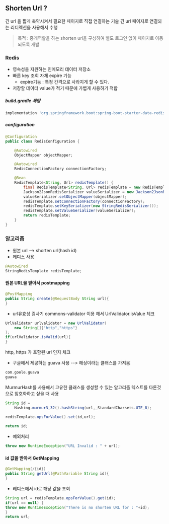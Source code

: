 ## Shorten Url ?
긴 url 을 짧게 축약시켜서 필요한 페이지로 직접 연결하는 기술
긴 url 페이지로 연결되는 리디렉션을 사용해서 수행
> 목적 : 중개역할을 하는 shorten url을 구성하여
별도 로그인 없이 페이지로 이동되도록 개발

### Redis
- 영속성을 지원하는 인메모리 데이터 저장소
- 빠른 key 조회 자체 expire 기능
    - expire기능 : 특정 간격으로 사라지게 할 수 있다.
- 저장할 데이터 value가 적기 때문에 가볍게 사용하기 적합
##### build.gradle 세팅
```gradle
implementation 'org.springframework.boot:spring-boot-starter-data-redis'
```
##### configuration
```java
@Configuration
public class RedisConfiguration {

    @Autowired
    ObjectMapper objectMapper;

    @Autowired
    RedisConnectionFactory connectionFactory;

    @Bean
    RedisTemplate<String, Url> redisTemplate() {
        final RedisTemplate<String, Url> redisTemplate = new RedisTemplate<>();
        Jackson2JsonRedisSerializer valueSerializer = new Jackson2JsonRedisSerializer(Url.class);
        valueSerializer.setObjectMapper(objectMapper);
        redisTemplate.setConnectionFactory(connectionFactory);
        redisTemplate.setKeySerializer(new StringRedisSerializer());
        redisTemplate.setValueSerializer(valueSerializer);
        return redisTemplate;
    }
}
```

### 알고리즘
- 원본 url --> shorten url(hash id)
- 레디스 사용
```java
@Autowired
StringRedisTemplate redisTemplate;
```

#### 원본 URL을 받아서 postmapping
```java
@PostMapping
public String create(@RequestBody String url){
}
```
- url유효성 검사기 commons-validator 이용 해서 UrlValidator.isValue 체크
```java
UrlValidator urlvalidator = new UrlValidator(
	new String[]{"http","https"}
);
if(urlValidator.isValid(url){
}
```
http, https 가 포함된 url 인지 체크

- 구글에서 제공하는 guava 사용 --> 해싱이라는 클래스를 가져옴
```gradle
com.goole.guava
guava
```
MurmurHash를 사용해서 고유한 클래스를 생성할 수 있는 알고리즘
텍스트를 다른것으로 암호화하고 싶을 때 사용
```java
String id = 
	Hashing.murmur3_32().hashString(url,_StandardCharsets.UTF_8);
    
redisTemplate.opsForValue().set(id,url);

return id;


```
- 예외처리
```java
throw new RuntimeException("URL Invalid : " + url);
```

#### id 값을 받아서 GetMapping
```java
@GetMapping(/{id})
public String getUrl(@PathVariable String id){
}
```
- 레디스에서 id로 해당 값을 조회
```java
String url = redisTemplate.opsForValue().get(id);
if(url == null) {
throw new RuntimeException("There is no shorten URL for : "+id);
}
return url;
```

